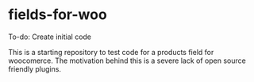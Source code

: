 # fields-for-woo
To-do: Create initial code

This is a starting repository to test code for a products field for woocomerce. The motivation behind this is a severe lack of open source friendly plugins.
